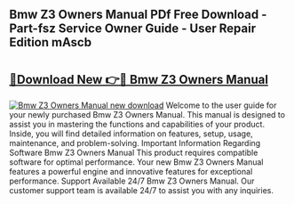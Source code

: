 ## Bmw Z3 Owners Manual PDf Free Download - Part-fsz Service Owner Guide - User Repair Edition mAscb

# <h2><a href="http://bc16143.oget.top/?id=Bmw+Z3+Owners+Manual">🔗Download New 👉🔴 Bmw Z3 Owners Manual</a></h2>

[![Bmw Z3 Owners Manual new download](https://i.imgur.com/5g1atiW.png)](http://bc16143.oget.top/?id=Bmw+Z3+Owners+Manual)
Welcome to the user guide for your newly purchased Bmw Z3 Owners Manual. This manual is designed to assist you in mastering the functions and capabilities of your product. Inside, you will find detailed information on features, setup, usage, maintenance, and problem-solving. Important Information Regarding Software Bmw Z3 Owners Manual This product requires compatible software for optimal performance. Your new Bmw Z3 Owners Manual features a powerful engine and innovative features for exceptional performance. Support Available 24/7 Bmw Z3 Owners Manual. Our customer support team is available 24/7 to assist you with any inquiries.

